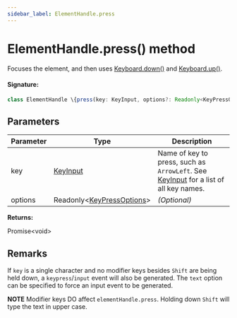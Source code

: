 ```yaml
---
sidebar_label: ElementHandle.press
---
```


# ElementHandle.press() method

Focuses the element, and then uses [Keyboard.down()](./puppeteer.keyboard.down.md) and [Keyboard.up()](./puppeteer.keyboard.up.md).

#### Signature:

```typescript
class ElementHandle \{press(key: KeyInput, options?: Readonly<KeyPressOptions>): Promise<void>;\}
```

## Parameters

| Parameter | Type                                                              | Description                                                                                                                |
| --------- | ----------------------------------------------------------------- | -------------------------------------------------------------------------------------------------------------------------- |
| key       | [KeyInput](./puppeteer.keyinput.md)                               | Name of key to press, such as <code>ArrowLeft</code>. See [KeyInput](./puppeteer.keyinput.md) for a list of all key names. |
| options   | Readonly&lt;[KeyPressOptions](./puppeteer.keypressoptions.md)&gt; | _(Optional)_                                                                                                               |

**Returns:**

Promise&lt;void&gt;

## Remarks

If `key` is a single character and no modifier keys besides `Shift` are being held down, a `keypress`/`input` event will also be generated. The `text` option can be specified to force an input event to be generated.

**NOTE** Modifier keys DO affect `elementHandle.press`. Holding down `Shift` will type the text in upper case.

